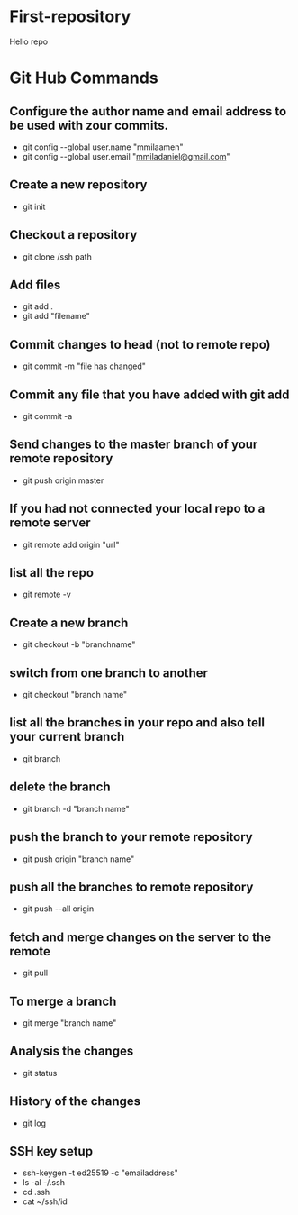 # First-repository
Hello repo

# Git Hub Commands
## Configure the author name and email address to be used with zour commits.



- git config --global user.name "mmilaamen"
- git config --global user.email "mmiladaniel@gmail.com"

## Create a new repository
- git init

## Checkout a repository

- git clone /ssh path

## Add files
- git add .
- git add "filename"

## Commit changes to head (not to remote repo)
- git commit -m "file has changed"

## Commit any file that you have added with git add  
- git commit -a

## Send changes to the master branch of your remote repository
- git push origin master

## If you had not connected your local repo to a remote server
- git remote add origin "url"

## list all the repo 
- git remote -v

## Create a new branch
- git checkout -b "branchname"

## switch from one branch to another
- git checkout "branch name"

## list all the branches in your repo and also tell your current branch
- git branch

## delete the branch
- git branch -d "branch name"

## push the branch to your remote repository
- git push origin "branch name"

##  push all the branches to remote repository
- git push --all origin

## fetch and merge changes on the server to the remote
- git pull 

## To merge a branch 
- git merge "branch name"

## Analysis the changes
- git status

## History of the changes
- git log

## SSH key setup
- ssh-keygen -t ed25519 -c "emailaddress"
- ls -al -/.ssh
- cd .ssh
- cat ~/ssh/id







